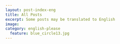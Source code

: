```yaml
---
layout: post-index-eng
title: All Posts
excerpt: Some posts may be translated to English
image:
category: english-please
  feature: blue_circle13.jpg
---
```

